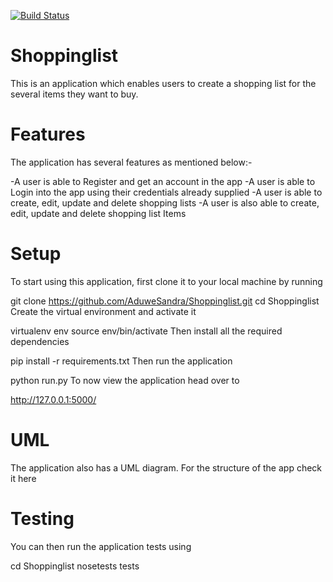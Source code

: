 [![Build Status](https://travis-ci.org/AduweSandra/Shoppinglist.svg?branch=master)](https://travis-ci.org/AduweSandra/Shoppinglist)

# Shoppinglist
This is an application which enables users to create a shopping list for the several items they want to buy.

# Features

The application has several features as mentioned below:-

-A user is able to Register and get an account in the app
-A user is able to Login into the app using their credentials already supplied
-A user is able to create, edit, update and delete shopping lists
-A user is also able to create, edit, update and delete shopping list Items

# Setup

To start using this application, first clone it to your local machine by running

git clone https://github.com/AduweSandra/Shoppinglist.git
cd Shoppinglist
Create the virtual environment and activate it

virtualenv env
source env/bin/activate
Then install all the required dependencies

pip install -r requirements.txt
Then run the application

python run.py
To now view the application head over to

http://127.0.0.1:5000/

# UML

The application also has a UML diagram. For the structure of the app check it  here

# Testing

You can then run the application tests using

cd Shoppinglist
nosetests tests
